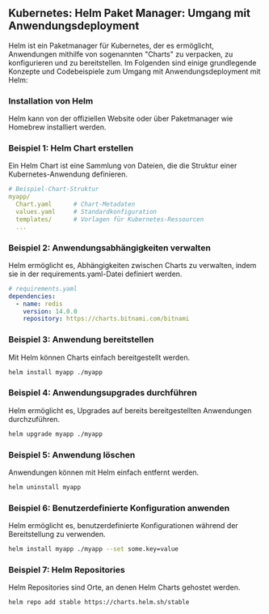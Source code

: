 ## Kubernetes: Helm Paket Manager: Umgang mit Anwendungsdeployment

Helm ist ein Paketmanager für Kubernetes, der es ermöglicht, Anwendungen mithilfe von sogenannten "Charts" zu verpacken, zu konfigurieren und zu bereitstellen. Im Folgenden sind einige grundlegende Konzepte und Codebeispiele zum Umgang mit Anwendungsdeployment mit Helm:

### Installation von Helm

Helm kann von der offiziellen Website oder über Paketmanager wie Homebrew installiert werden.

### Beispiel 1: Helm Chart erstellen

Ein Helm Chart ist eine Sammlung von Dateien, die die Struktur einer Kubernetes-Anwendung definieren.

```yaml
# Beispiel-Chart-Struktur
myapp/
  Chart.yaml      # Chart-Metadaten
  values.yaml     # Standardkonfiguration
  templates/      # Vorlagen für Kubernetes-Ressourcen
  ...
```

### Beispiel 2: Anwendungsabhängigkeiten verwalten
Helm ermöglicht es, Abhängigkeiten zwischen Charts zu verwalten, indem sie in der requirements.yaml-Datei definiert werden.

```yaml
# requirements.yaml
dependencies:
  - name: redis
    version: 14.0.0
    repository: https://charts.bitnami.com/bitnami

```

### Beispiel 3: Anwendung bereitstellen
Mit Helm können Charts einfach bereitgestellt werden.

```bash
helm install myapp ./myapp
```

### Beispiel 4: Anwendungsupgrades durchführen
Helm ermöglicht es, Upgrades auf bereits bereitgestellten Anwendungen durchzuführen.

```bash
helm upgrade myapp ./myapp
```

### Beispiel 5: Anwendung löschen
Anwendungen können mit Helm einfach entfernt werden.

```bash
helm uninstall myapp
```

### Beispiel 6: Benutzerdefinierte Konfiguration anwenden
Helm ermöglicht es, benutzerdefinierte Konfigurationen während der Bereitstellung zu verwenden.

```bash
helm install myapp ./myapp --set some.key=value
```

### Beispiel 7: Helm Repositories
Helm Repositories sind Orte, an denen Helm Charts gehostet werden.

```bash
helm repo add stable https://charts.helm.sh/stable
```